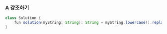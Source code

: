 ### A 강조하기
```java
class Solution {
    fun solution(myString: String): String = myString.lowercase().replace("a", "A")
}
```